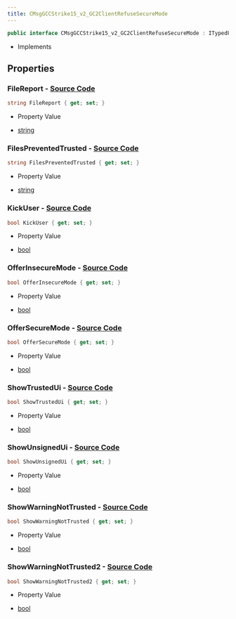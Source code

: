 ```yaml
---
title: CMsgGCCStrike15_v2_GC2ClientRefuseSecureMode
---
```


```csharp
public interface CMsgGCCStrike15_v2_GC2ClientRefuseSecureMode : ITypedProtobuf<CMsgGCCStrike15_v2_GC2ClientRefuseSecureMode>, INativeHandle
```

- Implements

## Properties

### **FileReport** - [Source Code](https://github.com/swiftly-solution/swiftlys2/blob/main/managed/src/SwiftlyS2.Generated/Protobufs/Interfaces/CMsgGCCStrike15_v2_GC2ClientRefuseSecureMode.cs#L13)

```csharp
string FileReport { get; set; }
```

- Property Value

- [string](https://learn.microsoft.com/dotnet/api/system.string)

### **FilesPreventedTrusted** - [Source Code](https://github.com/swiftly-solution/swiftlys2/blob/main/managed/src/SwiftlyS2.Generated/Protobufs/Interfaces/CMsgGCCStrike15_v2_GC2ClientRefuseSecureMode.cs#L37)

```csharp
string FilesPreventedTrusted { get; set; }
```

- Property Value

- [string](https://learn.microsoft.com/dotnet/api/system.string)

### **KickUser** - [Source Code](https://github.com/swiftly-solution/swiftlys2/blob/main/managed/src/SwiftlyS2.Generated/Protobufs/Interfaces/CMsgGCCStrike15_v2_GC2ClientRefuseSecureMode.cs#L25)

```csharp
bool KickUser { get; set; }
```

- Property Value

- [bool](https://learn.microsoft.com/dotnet/api/system.boolean)

### **OfferInsecureMode** - [Source Code](https://github.com/swiftly-solution/swiftlys2/blob/main/managed/src/SwiftlyS2.Generated/Protobufs/Interfaces/CMsgGCCStrike15_v2_GC2ClientRefuseSecureMode.cs#L16)

```csharp
bool OfferInsecureMode { get; set; }
```

- Property Value

- [bool](https://learn.microsoft.com/dotnet/api/system.boolean)

### **OfferSecureMode** - [Source Code](https://github.com/swiftly-solution/swiftlys2/blob/main/managed/src/SwiftlyS2.Generated/Protobufs/Interfaces/CMsgGCCStrike15_v2_GC2ClientRefuseSecureMode.cs#L19)

```csharp
bool OfferSecureMode { get; set; }
```

- Property Value

- [bool](https://learn.microsoft.com/dotnet/api/system.boolean)

### **ShowTrustedUi** - [Source Code](https://github.com/swiftly-solution/swiftlys2/blob/main/managed/src/SwiftlyS2.Generated/Protobufs/Interfaces/CMsgGCCStrike15_v2_GC2ClientRefuseSecureMode.cs#L28)

```csharp
bool ShowTrustedUi { get; set; }
```

- Property Value

- [bool](https://learn.microsoft.com/dotnet/api/system.boolean)

### **ShowUnsignedUi** - [Source Code](https://github.com/swiftly-solution/swiftlys2/blob/main/managed/src/SwiftlyS2.Generated/Protobufs/Interfaces/CMsgGCCStrike15_v2_GC2ClientRefuseSecureMode.cs#L22)

```csharp
bool ShowUnsignedUi { get; set; }
```

- Property Value

- [bool](https://learn.microsoft.com/dotnet/api/system.boolean)

### **ShowWarningNotTrusted** - [Source Code](https://github.com/swiftly-solution/swiftlys2/blob/main/managed/src/SwiftlyS2.Generated/Protobufs/Interfaces/CMsgGCCStrike15_v2_GC2ClientRefuseSecureMode.cs#L31)

```csharp
bool ShowWarningNotTrusted { get; set; }
```

- Property Value

- [bool](https://learn.microsoft.com/dotnet/api/system.boolean)

### **ShowWarningNotTrusted2** - [Source Code](https://github.com/swiftly-solution/swiftlys2/blob/main/managed/src/SwiftlyS2.Generated/Protobufs/Interfaces/CMsgGCCStrike15_v2_GC2ClientRefuseSecureMode.cs#L34)

```csharp
bool ShowWarningNotTrusted2 { get; set; }
```

- Property Value

- [bool](https://learn.microsoft.com/dotnet/api/system.boolean)

